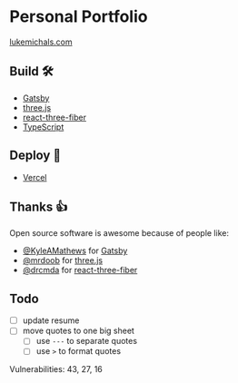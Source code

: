 # Personal Portfolio

[lukemichals.com](https://lukemichals.com)

## Build :hammer_and_wrench:

- [Gatsby](https://www.gatsbyjs.org)
- [three.js](https://threejs.org/)
- [react-three-fiber](https://github.com/react-spring/react-three-fiber)
- [TypeScript](https://www.typescriptlang.org/)

## Deploy :rocket:

- [Vercel](https://vercel.com/lukemichals/portfolio)

## Thanks :thumbsup:

Open source software is awesome because of people like:

- [@KyleAMathews](https://github.com/KyleAMathews) for [Gatsby](https://www.gatsbyjs.org)
- [@mrdoob](https://github.com/mrdoob) for [three.js](https://threejs.org/)
- [@drcmda](https://github.com/drcmda) for [react-three-fiber](https://github.com/react-spring/react-three-fiber)

## Todo

- [ ] update resume
- [ ] move quotes to one big sheet
  - [ ] use `---` to separate quotes
  - [ ] use `>` to format quotes

Vulnerabilities: 43, 27, 16
